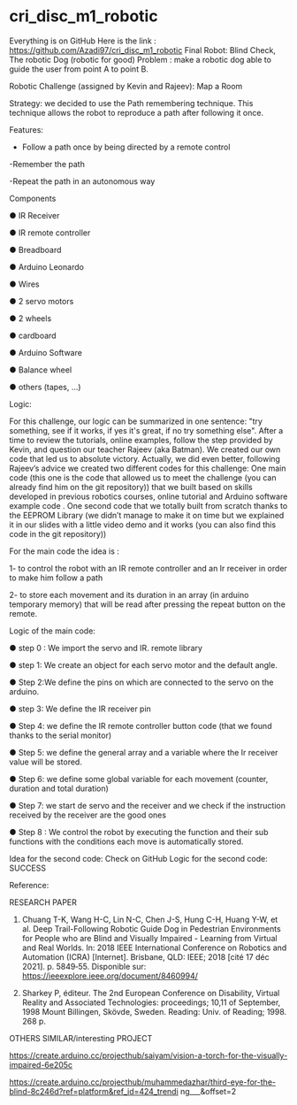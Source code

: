 # cri_disc_m1_robotic

 Everything is on GitHub
Here is the link : https://github.com/Azadi97/cri_disc_m1_robotic Final Robot: Blind Check, The robotic Dog (robotic for good)
Problem : make a robotic dog able to guide the user from point A to point B.

Robotic Challenge (assigned by Kevin and Rajeev): Map a Room

Strategy: we decided to use the Path remembering technique. This technique allows the robot to reproduce a path after following it once.

Features: 
- Follow a path once by being directed by a remote control 

-Remember the path

-Repeat the path in an autonomous way
  
 Components

● IR Receiver

● IR remote controller

● Breadboard

● Arduino Leonardo

● Wires

● 2 servo motors

● 2 wheels

● cardboard

● Arduino Software

● Balance wheel

● others (tapes, ...)


Logic:

For this challenge, our logic can be summarized in one sentence: "try something, see if it works, if yes it's great, if no try something else". After a time to review the tutorials, online examples, follow the step provided by Kevin, and question our teacher Rajeev (aka Batman). We created our own code that led us to absolute victory. Actually, we did even better, following Rajeev’s advice we created two different codes for this challenge: One main code (this one is the code that allowed us to meet the challenge (you can already find him on the git repository)) that we built based on skills developed in previous robotics courses, online tutorial and Arduino software example code . One second code that we totally built from scratch thanks to the EEPROM Library (we didn’t manage to make it on time but we explained it in our slides with a little video demo and it works (you can also find this code in the git repository))

For the main code the idea is :

1- to control the robot with an IR remote controller and an Ir receiver in order to make him follow a path

2- to store each movement and its duration in an array (in arduino temporary memory) that will be read after pressing the repeat button on the remote.


Logic of the main code:

● step 0 : We import the servo and IR. remote library

● step 1: We create an object for each servo motor and the default angle.

● Step 2:We define the pins on which are connected to the servo on the arduino.

● step 3: We define the IR receiver pin

● Step 4: we define the IR remote controller button code (that we found thanks to the serial
monitor)

● Step 5: we define the general array and a variable where the Ir receiver value will be
stored.

● Step 6: we define some global variable for each movement (counter, duration and total
duration)

● Step 7: we start de servo and the receiver and we check if the instruction received by the
receiver are the good ones

● Step 8 : We control the robot by executing the function and their sub functions with the
conditions each move is automatically stored.


Idea for the second code: Check on GitHub Logic for the second code: SUCCESS



Reference:

RESEARCH PAPER

1. Chuang T-K, Wang H-C, Lin N-C, Chen J-S, Hung C-H, Huang Y-W, et al. Deep Trail-Following Robotic Guide Dog in Pedestrian Environments for People who are Blind and Visually Impaired - Learning from Virtual and Real Worlds. In: 2018 IEEE International Conference on Robotics and Automation (ICRA) [Internet]. Brisbane, QLD: IEEE; 2018 [cité 17 déc 2021]. p. 5849‐55. Disponible sur: https://ieeexplore.ieee.org/document/8460994/


2. Sharkey P, éditeur. The 2nd European Conference on Disability, Virtual Reality and Associated Technologies: proceedings; 10,11 of September, 1998 Mount Billingen, Skövde, Sweden. Reading: Univ. of Reading; 1998. 268 p.


OTHERS SIMILAR/interesting PROJECT

https://create.arduino.cc/projecthub/saiyam/vision-a-torch-for-the-visually-impaired-6e205c


https://create.arduino.cc/projecthub/muhammedazhar/third-eye-for-the-blind-8c246d?ref=platform&ref_id=424_trendi ng___&offset=2
     
 
